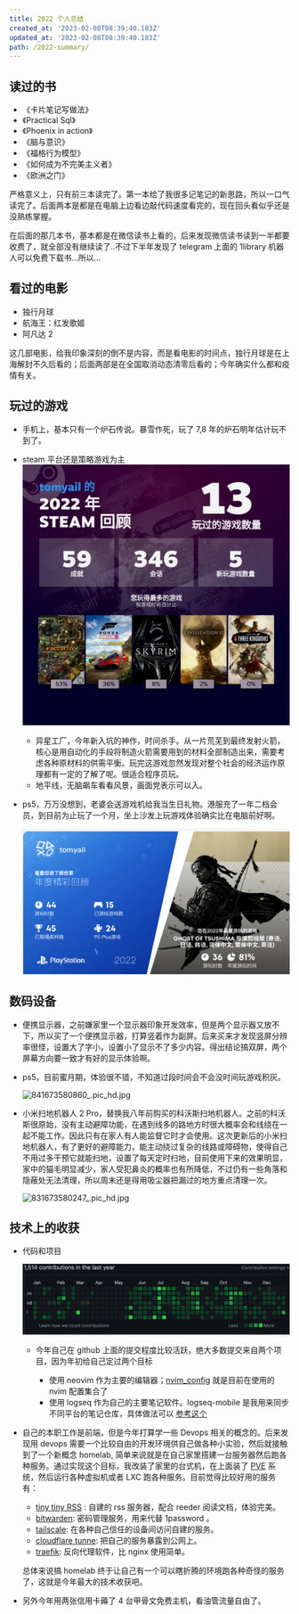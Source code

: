```yaml
---
title: 2022 个人总结
created_at: '2023-02-08T08:39:40.183Z'
updated_at: '2023-02-08T08:39:40.183Z'
path: /2022-summary/
---
```


## 读过的书

*   《卡片笔记写做法》
*   《Practical Sql》
*   《Phoenix in action》
*   《脑与意识》
*   《福格行为模型》
*   《如何成为不完美主义者》
*   《欧洲之门》

严格意义上，只有前三本读完了。第一本给了我很多记笔记的新思路，所以一口气读完了。后面两本是都是在电脑上边看边敲代码速度看完的，现在回头看似乎还是没熟练掌握。

在后面的那几本书，基本都是在微信读书上看的，后来发现微信读书读到一半都要收费了，就全部没有继续读了..不过下半年发现了 telegram 上面的 1library 机器人可以免费下载书...所以...

## 看过的电影

*   独行月球
*   航海王：红发歌姬
*   阿凡达 2

这几部电影，给我印象深刻的倒不是内容，而是看电影的时间点，独行月球是在上海解封不久后看的；后面两部是在全国取消动态清零后看的；今年确实什么都和疫情有关。

## 玩过的游戏

*   手机上，基本只有一个炉石传说。暴雪作死，玩了 7,8 年的炉石明年估计玩不到了。

*   steam 平台还是策略游戏为主
    ![811673577387\_.pic.jpg](./811673577387_.pic_1673577475414_0.jpg)

    *   异星工厂，今年新入坑的神作，时间杀手。从一片荒芜到最终发射火箭，核心是用自动化的手段将制造火箭需要用到的材料全部制造出来，需要考虑各种原材料的供需平衡。玩完这游戏忽然发现对整个社会的经济运作原理都有一定的了解了呢。很适合程序员玩。
    *   地平线，无脑飙车看看风景，画面党表示可以入。

*   ps5，万万没想到，老婆会送游戏机给我当生日礼物。港服充了一年二档会员，到目前为止玩了一个月，坐上沙发上玩游戏体验确实比在电脑前好啊。

    ![wrapup.playstation.com\_zh-hans-hk\_1265ed17a702fdeabba71769d8e6352b490be062b5cd51c81f9f672d0b9b4de1\_.png](./wrapup.playstation.com_zh-hans-hk_1265ed17a702fdeabba71769d8e6352b490be062b5cd51c81f9f672d0b9b4de1_1673577334807_0.png)

## 数码设备

*   便携显示器，之前嫌家里一个显示器印象开发效率，但是两个显示器又放不下，所以买了一个便携显示器，打算竖着作为副屏。后来买来才发现竖屏分辨率很怪，设置大了字小，设置小了显示不了多少内容。得出结论搞双屏，两个屏幕方向要一致才有好的显示体验啊。

*   ps5，目前蜜月期，体验很不错，不知道过段时间会不会没时间玩游戏积灰。

    ![841673580860\_.pic\_hd.jpg](./841673580860_.pic_hd_1673580941535_0.jpg)

*   小米扫地机器人 2 Pro，替换我八年前购买的科沃斯扫地机器人。之前的科沃斯很原始，没有主动避障功能，在遇到线多的路地方时很大概率会和线绕在一起不能工作。因此只有在家人有人能监督它时才会使用。这次更新后的小米扫地机器人，有了更好的避障能力，能主动绕过复杂的线路或障碍物，使得自己不用过多干预它就能扫地，设置了每天定时扫地，目前使用下来的效果明显，家中的猫毛明显减少，家人受犯鼻炎的概率也有所降低，不过仍有一些角落和隐蔽处无法清理，所以周末还是得用吸尘器把漏过的地方重点清理一次。

    ![831673580247\_.pic\_hd.jpg](./831673580247_.pic_hd_1673580263749_0.jpg)

## 技术上的收获

*   代码和项目

    ![image.png](./image_1673004978329_0.png)

    *   今年自己在 github 上面的提交程度比较活跃，绝大多数提交来自两个项目，因为年初给自己定过两个目标

        *   使用 neovim 作为主要的编辑器；[nvim\_config](https://github.com/Tomyail/nvim_conf) 就是目前在使用的 nvim 配置集合了
        *   使用 logseq 作为自己的主要笔记软件。logseq-mobile 是我用来同步不同平台的笔记仓库，具体做法可以 [参考这个](https://blog.tomyail.com/how-to-sync-logseq-notes-between-icloud-and-github/)

*   自己的本职工作是前端，但是今年打算学一些 Devops 相关的概念的。后来发现用 devops 需要一个比较自由的开发环境供自己做各种小实验，然后就接触到了一个新概念 homelab, 简单来说就是在自己家里搭建一台服务器然后跑各种服务。通过实现这个目标，我改装了家里的台式机，在上面装了 [PVE](https://pve.proxmox.com/) 系统，然后运行各种虚拟机或者 LXC 跑各种服务。目前觉得比较好用的服务有：

    *   [tiny tiny RSS](https://tt-rss.org/) : 自建的 rss 服务器，配合 reeder 阅读文档，体验完美。
    *   [bitwarden](https://github.com/dani-garcia/vaultwarden): 密码管理服务，用来代替 1password 。
    *   [tailscale](https://tailscale.com/): 在各种自己信任的设备间访问自建的服务。
    *   [cloudflare tunne](https://www.cloudflare.com/products/tunnel/): 把自己的服务暴露到公网上。
    *   [traefik](https://traefik.io/): 反向代理软件，比 nginx 使用简单。

    总体来说搞 homelab 终于让自己有一个可以瞎折腾的环境跑各种奇怪的服务了，这就是今年最大的技术收获吧。

*   另外今年用两张信用卡薅了 4 台甲骨文免费主机，看油管流量自由了。
